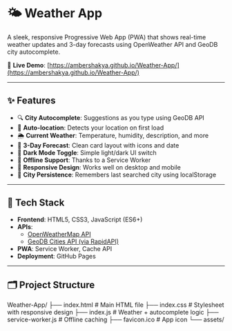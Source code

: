 # 🌤️ Weather App

A sleek, responsive Progressive Web App (PWA) that shows real-time weather updates and 3-day forecasts using OpenWeather API and GeoDB city autocomplete.

🔗 **Live Demo**: [https://ambershakya.github.io/Weather-App/](https://ambershakya.github.io/Weather-App/)

---

## ✨ Features

- 🔍 **City Autocomplete**: Suggestions as you type using GeoDB API
- 📍 **Auto-location**: Detects your location on first load
- 🌦️ **Current Weather**: Temperature, humidity, description, and more
- 📅 **3-Day Forecast**: Clean card layout with icons and date
- 🌙 **Dark Mode Toggle**: Simple light/dark UI switch
- 🔌 **Offline Support**: Thanks to a Service Worker
- 📲 **Responsive Design**: Works well on desktop and mobile
- 💾 **City Persistence**: Remembers last searched city using localStorage

---

## 🔧 Tech Stack

- **Frontend**: HTML5, CSS3, JavaScript (ES6+)
- **APIs**:
  - [OpenWeatherMap API](https://openweathermap.org/api)
  - [GeoDB Cities API (via RapidAPI)](https://rapidapi.com/wirefreethought/api/geodb-cities)
- **PWA**: Service Worker, Cache API
- **Deployment**: GitHub Pages

---

## 🗂️ Project Structure

Weather-App/
├── index.html # Main HTML file
├── index.css # Stylesheet with responsive design
├── index.js # Weather + autocomplete logic
├── service-worker.js # Offline caching
├── favicon.ico # App icon
└── assets/

